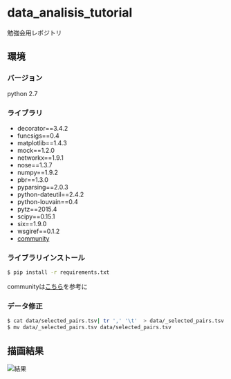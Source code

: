 # data_analisis_tutorial
勉強会用レポジトリ

## 環境

### バージョン
python 2.7

### ライブラリ
* decorator==3.4.2
* funcsigs==0.4
* matplotlib==1.4.3
* mock==1.2.0
* networkx==1.9.1
* nose==1.3.7
* numpy==1.9.2
* pbr==1.3.0
* pyparsing==2.0.3
* python-dateutil==2.4.2
* python-louvain==0.4
* pytz==2015.4
* scipy==0.15.1
* six==1.9.0
* wsgiref==0.1.2
* [community ](https://bitbucket.org/taynaud/python-louvain)

### ライブラリインストール

```sh
$ pip install -r requirements.txt
```

communityは[こちら](https://bitbucket.org/taynaud/python-louvain)を参考に

### データ修正

```sh
$ cat data/selected_pairs.tsv| tr ',' '\t'  > data/_selected_pairs.tsv
$ mv data/_selected_pairs.tsv data/selected_pairs.tsv
```


## 描画結果

![結果](https://raw.githubusercontent.com/double-y/data_analisis_tutorial/master/image/result_graph.png)
